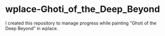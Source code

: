 # wplace-Ghoti_of_the_Deep_Beyond
I created this repository to manage progress while painting “Ghoti of the Deep Beyond” in wplace.
